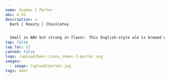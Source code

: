 ```yaml
---
name: Snakes 1 Porter
abv: 4.5%
description: >-
  Dark | Roasty | Chocolatey


  Small in ABV but strong in flavor. This English-style ale is brewed with chocolate and roast malts to bring out notes of coffee and dark chocolate.
tap: false
tap_loc: 12
canned: false
logo: /upload/beer-icons_skaes-1-porter.svg
images:
  - image: /upload/porter.jpg
tags: beer
---
```

